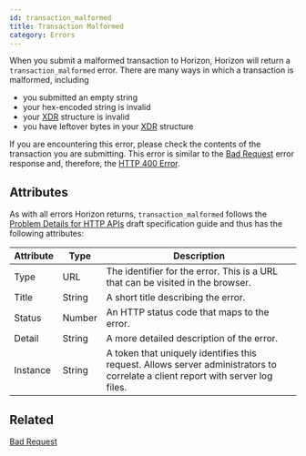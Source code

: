 ```yaml
---
id: transaction_malformed
title: Transaction Malformed
category: Errors
---
```


When you submit a malformed transaction to Horizon, Horizon will return a `transaction_malformed` error.  There are many ways in which a transaction is malformed, including
* you submitted an empty string
* your hex-encoded string is invalid
* your [XDR](../../guide/xdr.md) structure is invalid
* you have leftover bytes in your [XDR](../../guide/xdr.md) structure

If you are encountering this error, please check the contents of the transaction you are submitting.  This error is similar to the [Bad Request][bad_request] error response and, therefore, the [HTTP 400 Error][codes].

## Attributes

As with all errors Horizon returns, `transaction_malformed` follows the [Problem Details for HTTP APIs][guide] draft specification guide and thus has the following attributes:

| Attribute | Type   | Description                                                                                                                     |
| --------- | ----   | ------------------------------------------------------------------------------------------------------------------------------- |
| Type      | URL    | The identifier for the error.  This is a URL that can be visited in the browser.                                                |
| Title     | String | A short title describing the error.                                                                                             |
| Status    | Number | An HTTP status code that maps to the error.                                                                                     |
| Detail    | String | A more detailed description of the error.                                                                                       |
| Instance  | String | A token that uniquely identifies this request. Allows server administrators to correlate a client report with server log files. |


## Related

[Bad Request][bad_request]

[bad_request]: ./bad_request.md
[codes]: https://developer.mozilla.org/en-US/docs/Web/HTTP/Response_codes
[guide]: https://tools.ietf.org/html/draft-ietf-appsawg-http-problem-00
[XDR]: ../guide/xdr.md
